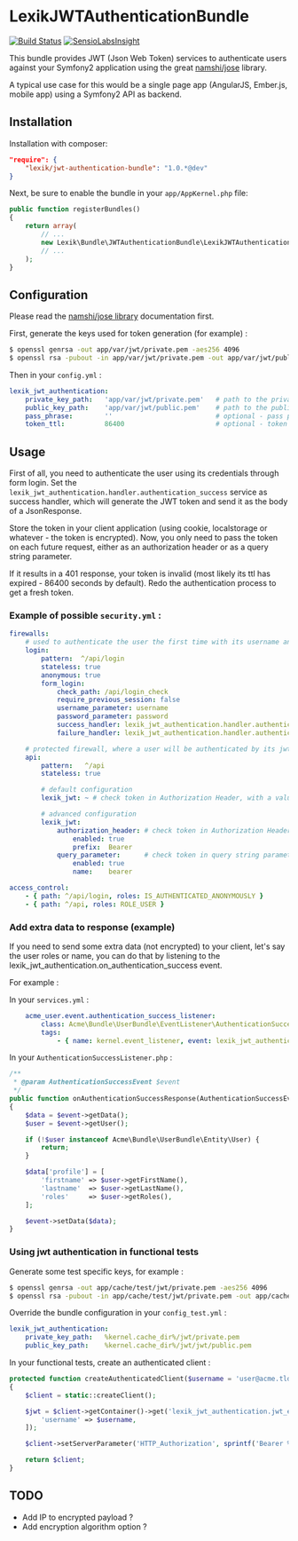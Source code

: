 LexikJWTAuthenticationBundle
============================

[![Build Status](https://travis-ci.org/lexik/LexikJWTAuthenticationBundle.svg?branch=master)](https://travis-ci.org/lexik/LexikJWTAuthenticationBundle)
[![SensioLabsInsight](https://insight.sensiolabs.com/projects/67573b6f-e182-4394-b26a-649c323784f6/small.png)](https://insight.sensiolabs.com/projects/67573b6f-e182-4394-b26a-649c323784f6)

This bundle provides JWT (Json Web Token) services to authenticate users against your Symfony2 application using the great [namshi/jose](https://github.com/namshi/jose) library.

A typical use case for this would be a single page app (AngularJS, Ember.js, mobile app) using a Symfony2 API as backend.

Installation
------------

Installation with composer:

``` json
"require": {
    "lexik/jwt-authentication-bundle": "1.0.*@dev"
}
```

Next, be sure to enable the bundle in your `app/AppKernel.php` file:

``` php
public function registerBundles()
{
    return array(
        // ...
        new Lexik\Bundle\JWTAuthenticationBundle\LexikJWTAuthenticationBundle(),
        // ...
    );
}
```

Configuration
-------------

Please read the [namshi/jose library](https://github.com/namshi/jose) documentation first.

First, generate the keys used for token generation (for example) :

``` bash
$ openssl genrsa -out app/var/jwt/private.pem -aes256 4096
$ openssl rsa -pubout -in app/var/jwt/private.pem -out app/var/jwt/public.pem
```

Then in your `config.yml` :

``` yaml
lexik_jwt_authentication:
    private_key_path:   'app/var/jwt/private.pem'   # path to the private key
    public_key_path:    'app/var/jwt/public.pem'    # path to the public key
    pass_phrase:        ''                          # optional - pass phrase, defaults to ''
    token_ttl:          86400                       # optional - token ttl, defaults to 86400
```

Usage
-----

First of all, you need to authenticate the user using its credentials through form login.
Set the `lexik_jwt_authentication.handler.authentication_success` service as success handler, which will generate the JWT token and send it as the body of a JsonResponse.

Store the token in your client application (using cookie, localstorage or whatever - the token is encrypted).
Now, you only need to pass the token on each future request, either as an authorization header or as a query string parameter.

If it results in a 401 response, your token is invalid (most likely its ttl has expired - 86400 seconds by default).
Redo the authentication process to get a fresh token.

### Example of possible `security.yml` :

``` yaml
firewalls:
    # used to authenticate the user the first time with its username and password, using form login
    login:
        pattern:  ^/api/login
        stateless: true
        anonymous: true
        form_login:
            check_path: /api/login_check
            require_previous_session: false
            username_parameter: username
            password_parameter: password
            success_handler: lexik_jwt_authentication.handler.authentication_success # generate the jwt token and send it as 200 response body
            failure_handler: lexik_jwt_authentication.handler.authentication_failure # send a 401 response

    # protected firewall, where a user will be authenticated by its jwt token
    api:
        pattern:   ^/api
        stateless: true

        # default configuration
        lexik_jwt: ~ # check token in Authorization Header, with a value prefix of 'Bearer'

        # advanced configuration
        lexik_jwt:
            authorization_header: # check token in Authorization Header
                enabled: true
                prefix:  Bearer
            query_parameter:      # check token in query string parameter
                enabled: true
                name:    bearer

access_control:
    - { path: ^/api/login, roles: IS_AUTHENTICATED_ANONYMOUSLY }
    - { path: ^/api, roles: ROLE_USER }
```

### Add extra data to response (example)

If you need to send some extra data (not encrypted) to your client, let's say the user roles or name, you can do that by listening to the lexik_jwt_authentication.on_authentication_success event.

For example :

In your `services.yml` :

``` yaml
    acme_user.event.authentication_success_listener:
        class: Acme\Bundle\UserBundle\EventListener\AuthenticationSuccessListener
        tags:
            - { name: kernel.event_listener, event: lexik_jwt_authentication.on_authentication_success, method: onAuthenticationSuccess }
```

In your `AuthenticationSuccessListener.php` :

``` php
/**
 * @param AuthenticationSuccessEvent $event
 */
public function onAuthenticationSuccessResponse(AuthenticationSuccessEvent $event)
{
    $data = $event->getData();
    $user = $event->getUser();

    if (!$user instanceof Acme\Bundle\UserBundle\Entity\User) {
        return;
    }

    $data['profile'] = [
        'firstname' => $user->getFirstName(),
        'lastname'  => $user->getLastName(),
        'roles'     => $user->getRoles(),
    ];

    $event->setData($data);
}
```

### Using jwt authentication in functional tests

Generate some test specific keys, for example :

``` bash
$ openssl genrsa -out app/cache/test/jwt/private.pem -aes256 4096
$ openssl rsa -pubout -in app/cache/test/jwt/private.pem -out app/cache/test/jwt/public.pem
```

Override the bundle configuration in your `config_test.yml` :

``` yaml
lexik_jwt_authentication:
    private_key_path:   %kernel.cache_dir%/jwt/private.pem
    public_key_path:    %kernel.cache_dir%/jwt/jwt/public.pem
```

In your functional tests, create an authenticated client :

``` php
protected function createAuthenticatedClient($username = 'user@acme.tld')
{
    $client = static::createClient();

    $jwt = $client->getContainer()->get('lexik_jwt_authentication.jwt_encoder')->encode([
        'username' => $username,
    ]);

    $client->setServerParameter('HTTP_Authorization', sprintf('Bearer %s', $jwt->getTokenString()));

    return $client;
}
```

TODO
----

* Add IP to encrypted payload ?
* Add encryption algorithm option ?
